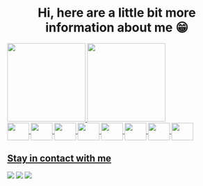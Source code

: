 <h1 align="center">Hi, here are a little bit more information about me 😁</h1>

<a href="https://github.com/bielgennaro">
  <img height="180em" src="https://github-readme-stats.vercel.app/api?username=bielgennaro&show_icons=true&theme=dracula&include_all_commits=true&count_private=true"/>
  <img height="180em" src="https://github-readme-stats.vercel.app/api/top-langs/?username=bielgennaro&layout=compact&langs_count=7&theme=dracula"/>
</div>

<div style="display: inline_block">
  <img align="center" alt height="40" width="50" src="https://cdn.jsdelivr.net/gh/devicons/devicon/icons/typescript/typescript-original.svg" />
  <img align="center" alt height="40" width="50" src="https://cdn.jsdelivr.net/gh/devicons/devicon/icons/java/java-original.svg" />
  <img align="center" alt height="40" width="50" src="https://cdn.jsdelivr.net/gh/devicons/devicon/icons/javascript/javascript-original.svg" />
 <img align="center" alt height="40" width="50" src="https://cdn.jsdelivr.net/gh/devicons/devicon/icons/react/react-original.svg" />
  <img align="center" alt height="40" width="50" src="https://cdn.jsdelivr.net/gh/devicons/devicon/icons/csharp/csharp-original.svg" />
  <img align="center" alt height="40" width="50" src="https://cdn.jsdelivr.net/gh/devicons/devicon/icons/nodejs/nodejs-original.svg" />
  <img align="center" alt height="40" width="50" src="https://cdn.jsdelivr.net/gh/devicons/devicon/icons/discordjs/discordjs-original.svg" />
  <img align="center" alt height="40" width="50" src="https://cdn.jsdelivr.net/gh/devicons/devicon/icons/mongodb/mongodb-plain-wordmark.svg" />
  </div>
  
  
  <div>
  <h2>Stay in contact with me</h2>
  <a href="https://www.instagram.com/nd.ggabriel/?next=%2F" target="_blank"><img src="https://img.shields.io/badge/-Instagram-%23E4405F?style=for-the-badge&logo=instagram&logoColor=white" target="_blank"></a> 
  <a href = "mailto:zirondigabriel@gmail.com"><img src="https://img.shields.io/badge/-Gmail-%23333?style=for-the-badge&logo=gmail&logoColor=white" target="_blank"></a>
  <a href="https://www.linkedin.com/in/gabriel-zirondi-0347b0254/" target="_blank"><img src="https://img.shields.io/badge/-LinkedIn-%230077B5?style=for-the-badge&logo=linkedin&logoColor=white" target="_blank"></a>
  </div>
